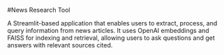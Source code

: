 #News Research Tool

A Streamlit-based application that enables users to extract, process, and query information from news articles. It uses OpenAI embeddings and FAISS for indexing and retrieval, allowing users to ask questions and get answers with relevant sources cited.

